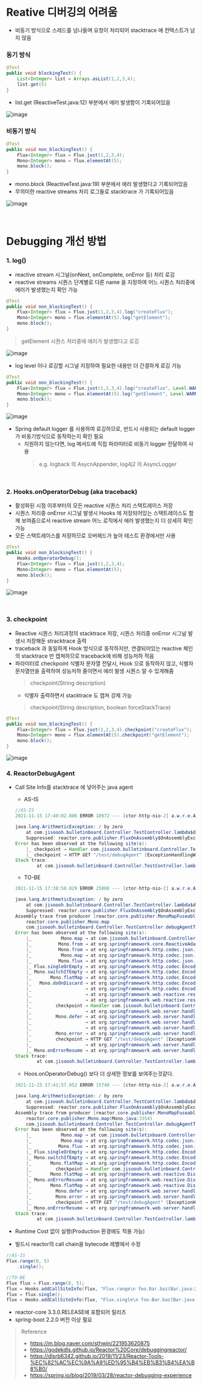 # Reative 디버깅의 어려움
* 비동기 방식으로 스레드를 넘나들며 요청이 처리되어 stacktrace 에 컨텍스트가 남지 않음

### 동기 방식

```java
@Test
public void blockingTest() {
	List<Integer> list = Arrays.asList(1,2,3,4); 
	list.get(5)
}
```
* list.get (ReactiveTest.java:12) 부분에서 에러 발생함이 기록되어있음

![image](https://user-images.githubusercontent.com/48702893/135261738-cce14c0e-123a-4aec-b6bc-92bc29f08c90.png)

### 비동기 방식
```java
@Test
public void non_blockingTest() {
	Flux<Integer> flux = Flux.just(1,2,3,4);
    Mono<Integer> mono = flux.elementAt(5);
    mono.block();
}
```
* mono.block (ReactiveTest.java:19) 부분에서 에러 발생했다고 기록되어있음
* 무의미한 reactive streams 처리 로그들로 stacktrace 가 기록되어있음  

![image](https://user-images.githubusercontent.com/48702893/135261747-9611b147-d92d-434b-a88f-c9a7f940aa92.png)

<br>

# Debugging 개선 방법
### 1. log()
* reactive stream 시그널(onNext, onComplete, onError 등) 처리 로깅
* reactive streams 시퀀스 단계별로 다른 name 을 지정하여 어느 시퀀스 처리중에 에러가 발생했는지 확인 가능
```java
@Test
public void non_blockingTest() {
	Flux<Integer> flux = Flux.just(1,2,3,4).log("createFlux");
	Mono<Integer> mono = flux.elementAt(5).log("getElement");
	mono.block();
}
```
> getElement 시퀀스 처리중에 에러가 발생했다고 로깅

![image](https://user-images.githubusercontent.com/48702893/135263925-c92485a1-3c40-4660-8ca2-ae8922fb08a8.png)

* log level 이나 로깅할 시그널 지정하여 필요한 내용만 더 간결하게 로깅 가능
```java
@Test
public void non_blockingTest() {
	Flux<Integer> flux = Flux.just(1,2,3,4).log("createFlux", Level.WARNING, SignalType.ON_ERROR);
	Mono<Integer> mono = flux.elementAt(5).log("getElement", Level.WARNING, SignalType.ON_ERROR);;
	mono.block();
}
``` 

![image](https://user-images.githubusercontent.com/48702893/135264868-be7bc95c-c41e-46da-afc2-bd6d252a1fdb.png)

* Spring default logger 를 사용하여 로깅하므로, 반드시 사용되는 default logger 가 비동기방식으로 동작하는지 확인 필요
	* 지원하지 않는다면, log 메서드에 직접 파라미터로 비동기 logger 전달하여 사용
		> e.g. logback 의 AsycnAppender, log4j2 의 AsyncLogger

 
<br>

### 2. Hooks.onOperatorDebug (aka traceback)
* 활성화된 시점 이후부터의 모든 reactive 시퀀스 처리 스택트레이스 저장
* 시퀀스 처리중 onError 시그널 발생시 Hooks 에 저장되어있는 스택트레이스도 함께 보여줌으로서 reactive stream 어느 로직에서 에러 발생했는지 더 상세히 확인 가능
* 모든 스택트레이스를 저장하므로 오버헤드가 높아 테스트 환경에서만 사용

```java
@Test
public void non_blockingTest() {
	Hooks.onOperatorDebug();
	Flux<Integer> flux = Flux.just(1,2,3,4);
	Mono<Integer> mono = flux.elementAt(5);
	mono.block();
}
```

![image](https://user-images.githubusercontent.com/48702893/135266493-4456c856-c65e-4ca9-9626-b06822c2326a.png)

<br>

### 3. checkpoint
* Reactive 시퀀스 처리과정의 stacktrace 저장, 시퀀스 처리중 onError 시그널 발생시 저장해둔 stracktrace 출력 
* traceback 과 동일하게 Hook 방식으로 동작하지만, 연결되어있는 reactive 체인의 stacktrace 만 캡쳐하므로 traceback에 비해 성능저하 적음
* 파라미터로 checkpoint 식별자 문자열 전달시, Hook 으로 동작하지 않고, 식별자문자열만을 출력하여 성능저하 줄이면서 에러 발생 시퀀스 알 수 있게해줌
	> checkpoint(String description)
	* 식별자 출력하면서 stacktrace 도 캡쳐 강제 가능
	> checkpoint(String description, boolean forceStackTrace)

```java
@Test
public void non_blockingTest() {
	Flux<Integer> flux = Flux.just(1,2,3,4).checkpoint("createFlux");
	Mono<Integer> mono = flux.elementAt(5).checkpoint("getElement");
	mono.block();
}
```

![image](https://user-images.githubusercontent.com/48702893/135268468-9f8fcdd2-9c35-415b-9762-a3f8f52a91dc.png)

### 4. ReactorDebugAgent
* Call Site Info를 stacktrace 에 넣어주는 java agent
	* AS-IS
	```java
	//AS-IS
	2021-11-15 17:40:02.806 ERROR 18972 --- [ctor-http-nio-2] a.w.r.e.AbstractErrorWebExceptionHandler : [3a75b6ce-1]  500 Server Error for HTTP GET "/test/debugAgent"
	
	java.lang.ArithmeticException: / by zero
		at com.jisoooh.bulletinboard.Controller.TestController.lambda$debugAgentTest$0(TestController.java:49) ~[classes/:na]
		Suppressed: reactor.core.publisher.FluxOnAssembly$OnAssemblyException: 
	Error has been observed at the following site(s):
		|_ checkpoint ⇢ Handler com.jisoooh.bulletinboard.Controller.TestController#debugAgentTest() [DispatcherHandler]
		|_ checkpoint ⇢ HTTP GET "/test/debugAgent" [ExceptionHandlingWebHandler]
	Stack trace:
			at com.jisoooh.bulletinboard.Controller.TestController.lambda$debugAgentTest$0(TestController.java:49) ~[classes/:na]
	```
	* TO-BE
	```java
	2021-11-15 17:38:58.029 ERROR 25060 --- [ctor-http-nio-2] a.w.r.e.AbstractErrorWebExceptionHandler : [9258c132-1]  500 Server Error for HTTP GET "/test/debugAgent"
	
	java.lang.ArithmeticException: / by zero
		at com.jisoooh.bulletinboard.Controller.TestController.lambda$debugAgentTest$0(TestController.java:49) ~[classes/:na]
		Suppressed: reactor.core.publisher.FluxOnAssembly$OnAssemblyException: 
	Assembly trace from producer [reactor.core.publisher.MonoMapFuseable] :
		reactor.core.publisher.Mono.map
		com.jisoooh.bulletinboard.Controller.TestController.debugAgentTest(TestController.java:49)
	Error has been observed at the following site(s):
		|_           Mono.map ⇢ at com.jisoooh.bulletinboard.Controller.TestController.debugAgentTest(TestController.java:49)
		|_          Mono.from ⇢ at org.springframework.core.ReactiveAdapterRegistry$ReactorAdapter.toPublisher(ReactiveAdapterRegistry.java:389)
		|_          Mono.from ⇢ at org.springframework.http.codec.json.AbstractJackson2Encoder.encode(AbstractJackson2Encoder.java:149)
		|_           Mono.map ⇢ at org.springframework.http.codec.json.AbstractJackson2Encoder.encode(AbstractJackson2Encoder.java:150)
		|_          Mono.flux ⇢ at org.springframework.http.codec.json.AbstractJackson2Encoder.encode(AbstractJackson2Encoder.java:151)
		|_ Flux.singleOrEmpty ⇢ at org.springframework.http.codec.EncoderHttpMessageWriter.write(EncoderHttpMessageWriter.java:129)
		|_ Mono.switchIfEmpty ⇢ at org.springframework.http.codec.EncoderHttpMessageWriter.write(EncoderHttpMessageWriter.java:130)
		|_       Mono.flatMap ⇢ at org.springframework.http.codec.EncoderHttpMessageWriter.write(EncoderHttpMessageWriter.java:134)
		|_   Mono.doOnDiscard ⇢ at org.springframework.http.codec.EncoderHttpMessageWriter.write(EncoderHttpMessageWriter.java:140)
		|_                    ⇢ at org.springframework.http.codec.EncoderHttpMessageWriter.write(EncoderHttpMessageWriter.java:220)
		|_                    ⇢ at org.springframework.web.reactive.result.method.annotation.AbstractMessageWriterResultHandler.writeBody(AbstractMessageWriterResultHandler.java:105)
		|_                    ⇢ at org.springframework.web.reactive.result.method.annotation.ResponseBodyResultHandler.handleResult(ResponseBodyResultHandler.java:86)
		|_         checkpoint ⇢ Handler com.jisoooh.bulletinboard.Controller.TestController#debugAgentTest() [DispatcherHandler]
		|_                    ⇢ at org.springframework.web.server.handler.DefaultWebFilterChain.lambda$filter$0(DefaultWebFilterChain.java:120)
		|_         Mono.defer ⇢ at org.springframework.web.server.handler.DefaultWebFilterChain.filter(DefaultWebFilterChain.java:119)
		|_                    ⇢ at org.springframework.web.server.handler.FilteringWebHandler.handle(FilteringWebHandler.java:59)
		|_                    ⇢ at org.springframework.web.server.handler.WebHandlerDecorator.handle(WebHandlerDecorator.java:56)
		|_         Mono.error ⇢ at org.springframework.web.server.handler.ExceptionHandlingWebHandler$CheckpointInsertingHandler.handle(ExceptionHandlingWebHandler.java:98)
		|_         checkpoint ⇢ HTTP GET "/test/debugAgent" [ExceptionHandlingWebHandler]
		|_                    ⇢ at org.springframework.web.server.handler.ExceptionHandlingWebHandler.lambda$handle$0(ExceptionHandlingWebHandler.java:77)
		|_ Mono.onErrorResume ⇢ at org.springframework.web.server.handler.ExceptionHandlingWebHandler.handle(ExceptionHandlingWebHandler.java:77)
	Stack trace:
			at com.jisoooh.bulletinboard.Controller.TestController.lambda$debugAgentTest$0(TestController.java:49) ~[classes/:na]
	```
	* Hoos.onOperatorDebug() 보다 더 상세한 정보를 보여주는것같다.
	```java
	2021-11-15 17:41:57.052 ERROR 15740 --- [ctor-http-nio-2] a.w.r.e.AbstractErrorWebExceptionHandler : [6a913ef5-1]  500 Server Error for HTTP GET "/test/debugAgent"
	
	java.lang.ArithmeticException: / by zero
		at com.jisoooh.bulletinboard.Controller.TestController.lambda$debugAgentTest$0(TestController.java:49) ~[classes/:na]
		Suppressed: reactor.core.publisher.FluxOnAssembly$OnAssemblyException: 
	Assembly trace from producer [reactor.core.publisher.MonoMapFuseable] :
		reactor.core.publisher.Mono.map(Mono.java:3354)
		com.jisoooh.bulletinboard.Controller.TestController.debugAgentTest(TestController.java:49)
	Error has been observed at the following site(s):
		|_           Mono.map ⇢ at com.jisoooh.bulletinboard.Controller.TestController.debugAgentTest(TestController.java:49)
		|_           Mono.map ⇢ at org.springframework.http.codec.json.AbstractJackson2Encoder.encode(AbstractJackson2Encoder.java:150)
		|_          Mono.flux ⇢ at org.springframework.http.codec.json.AbstractJackson2Encoder.encode(AbstractJackson2Encoder.java:151)
		|_ Flux.singleOrEmpty ⇢ at org.springframework.http.codec.EncoderHttpMessageWriter.write(EncoderHttpMessageWriter.java:129)
		|_ Mono.switchIfEmpty ⇢ at org.springframework.http.codec.EncoderHttpMessageWriter.write(EncoderHttpMessageWriter.java:130)
		|_       Mono.flatMap ⇢ at org.springframework.http.codec.EncoderHttpMessageWriter.write(EncoderHttpMessageWriter.java:134)
		|_         checkpoint ⇢ Handler com.jisoooh.bulletinboard.Controller.TestController#debugAgentTest() [DispatcherHandler]
		|_       Mono.flatMap ⇢ at org.springframework.web.reactive.DispatcherHandler.lambda$handleResult$5(DispatcherHandler.java:182)
		|_ Mono.onErrorResume ⇢ at org.springframework.web.reactive.DispatcherHandler.handleResult(DispatcherHandler.java:181)
		|_       Mono.flatMap ⇢ at org.springframework.web.reactive.DispatcherHandler.handle(DispatcherHandler.java:154)
		|_         Mono.defer ⇢ at org.springframework.web.server.handler.DefaultWebFilterChain.filter(DefaultWebFilterChain.java:119)
		|_         Mono.error ⇢ at org.springframework.web.server.handler.ExceptionHandlingWebHandler$CheckpointInsertingHandler.handle(ExceptionHandlingWebHandler.java:98)
		|_         checkpoint ⇢ HTTP GET "/test/debugAgent" [ExceptionHandlingWebHandler]
		|_ Mono.onErrorResume ⇢ at org.springframework.web.server.handler.ExceptionHandlingWebHandler.handle(ExceptionHandlingWebHandler.java:77)
	Stack trace:
			at com.jisoooh.bulletinboard.Controller.TestController.lambda$debugAgentTest$0(TestController.java:49) ~[classes/:na]
	```

* Runtime Cost 없이 실행(Production 환경에도 적용 가능)
* 빌드시 reactor의 call chain을 bytecode 레벨에서 수정
```java
//AS-IS
Flux.range(0, 5)
    .single();

//TO-BE
Flux flux = Flux.range(0, 5);
flux = Hooks.addCallSiteInfo(flux, "Flux.range\n foo.Bar.baz(Bar.java:21)"));
flux = flux.single();
flux = Hooks.addCallSiteInfo(flux, "Flux.single\n foo.Bar.baz(Bar.java:22)"));
```

* reactor-core 3.3.0.RELEASE에 포함되어 릴리즈
* spring-boot 2.2.0 버전 이상 필요

> Reference
> * https://m.blog.naver.com/sthwin/221953620875
> * https://godekdls.github.io/Reactor%20Core/debuggingreactor/
> * https://dlsrb6342.github.io/2019/11/23/Reactor-Tools-%EC%82%AC%EC%9A%A9%ED%95%B4%EB%B3%B4%EA%B8%B0/
> * https://spring.io/blog/2019/03/28/reactor-debugging-experience